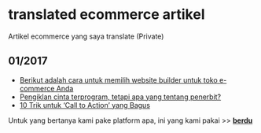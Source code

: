# translated ecommerce artikel

Artikel ecommerce yang saya translate (Private)

## 01/2017
* [Berikut adalah cara untuk memilih website builder untuk toko e-commerce Anda](https://github.com/josephin-ong/translated-ecommerce-artikel/blob/master/2017/01/02-berikut-adalah-cara-untuk-memilih-website-builder-untuk-toko-e-commerce-anda.md)
* [Pengiklan cinta terprogram, tetapi apa yang tentang penerbit?](https://github.com/josephin-ong/translated-ecommerce-artikel/blob/master/2017/01/pengiklan-cinta-terprogram-tetapi-apa-yang-tentang-penerbit.md')
* [10 Trik untuk ‘Call to Action’ yang Bagus](https://github.com/josephin-ong/translated-ecommerce-artikel/blob/master/2017/01/10-trik-untuk-call-to-action-yang-bagus.md)

Untuk yang bertanya kami pake platform apa, ini yang kami pakai >> __[berdu](https://berdu.id/fitur)__
